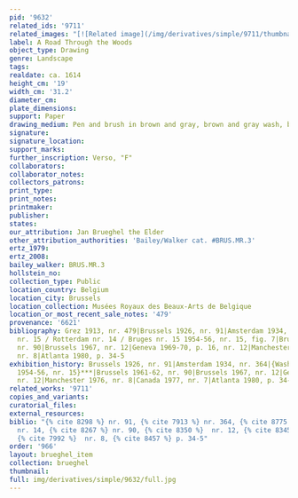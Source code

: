 ```yaml
---
pid: '9632'
related_ids: '9711'
related_images: "[![Related image](/img/derivatives/simple/9711/thumbnail.jpg)](/brughel/9711)"
label: A Road Through the Woods
object_type: Drawing
genre: Landscape
tags: 
realdate: ca. 1614
height_cm: '19'
width_cm: '31.2'
diameter_cm: 
plate_dimensions: 
support: Paper
drawing_medium: Pen and brush in brown and gray, brown and gray wash, blue watercolor
signature: 
signature_location: 
support_marks: 
further_inscription: Verso, "F"
collaborators: 
collaborator_notes: 
collectors_patrons: 
print_type: 
print_notes: 
printmaker: 
publisher: 
states: 
our_attribution: Jan Brueghel the Elder
other_attribution_authorities: 'Bailey/Walker cat. #BRUS.MR.3'
ertz_1979: 
ertz_2008: 
bailey_walker: BRUS.MR.3
hollstein_no: 
collection_type: Public
location_country: Belgium
location_city: Brussels
location_collection: Musées Royaux des Beaux-Arts de Belgique
location_or_most_recent_sale_notes: '479'
provenance: '6621'
bibliography: Grez 1913, nr. 479|Brussels 1926, nr. 91|Amsterdam 1934, nr. 364|Washington
  nr. 15 / Rotterdam nr. 14 / Bruges nr. 15 1954-56, nr. 15, fig. 7|Brussels 1961-62,
  nr. 90|Brussels 1967, nr. 12|Geneva 1969-70, p. 16, nr. 12|Manchester 1976, p. 12,
  nr. 8|Atlanta 1980, p. 34-5
exhibition_history: Brussels 1926, nr. 91|Amsterdam 1934, nr. 364|{Washington/Rotterdam/Bruges
  1954-56, nr. 15}***|Brussels 1961-62, nr. 90|Brussels 1967, nr. 12|Geneva 1969-70,
  nr. 12|Manchester 1976, nr. 8|Canada 1977, nr. 7|Atlanta 1980, p. 34-5
related_works: '9711'
copies_and_variants: 
curatorial_files: 
external_resources: 
biblio: "{% cite 8298 %} nr. 91, {% cite 7913 %} nr. 364, {% cite 8775 %} nr. 15,
  nr. 14, {% cite 8267 %} nr. 90, {% cite 8350 %}  nr. 12, {% cite 8345 %} nr. 12,
  {% cite 7992 %}  nr. 8, {% cite 8457 %} p. 34-5"
order: '966'
layout: brueghel_item
collection: brueghel
thumbnail: 
full: img/derivatives/simple/9632/full.jpg
---
```

